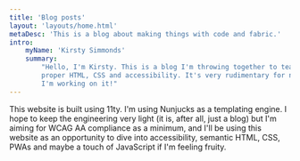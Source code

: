 ```yaml
---
title: 'Blog posts'
layout: 'layouts/home.html'
metaDesc: 'This is a blog about making things with code and fabric.'
intro:
    myName: 'Kirsty Simmonds'
    summary:
        "Hello, I'm Kirsty. This is a blog I'm throwing together to teach myself
        proper HTML, CSS and accessibility. It's very rudimentary for now but
        I'm working on it!"
---
```


This website is built using 11ty. I'm using Nunjucks as a templating engine. I hope to keep the engineering very light (it is, after all, just a blog) but I'm aiming for WCAG AA compliance as a minimum, and I'll be using this website as an opportunity to dive into accessibility, semantic HTML, CSS, PWAs and maybe a touch of JavaScript if I'm feeling fruity.
